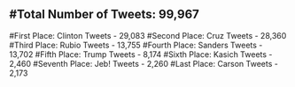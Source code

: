 #Total Number of Tweets: 99,967 
---
#First Place: Clinton Tweets - 29,083
#Second Place: Cruz Tweets - 28,360
#Third Place: Rubio Tweets - 13,755
#Fourth Place: Sanders Tweets - 13,702
#Fifth Place: Trump Tweets - 8,174
#Sixth Place: Kasich Tweets - 2,460
#Seventh Place: Jeb! Tweets - 2,260
#Last Place: Carson Tweets - 2,173
